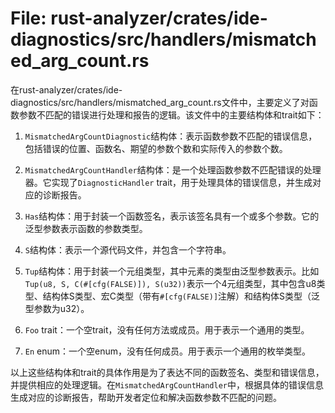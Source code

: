 # File: rust-analyzer/crates/ide-diagnostics/src/handlers/mismatched_arg_count.rs

在rust-analyzer/crates/ide-diagnostics/src/handlers/mismatched_arg_count.rs文件中，主要定义了对函数参数不匹配的错误进行处理和报告的逻辑。该文件中的主要结构体和trait如下：

1. `MismatchedArgCountDiagnostic`结构体：表示函数参数不匹配的错误信息，包括错误的位置、函数名、期望的参数个数和实际传入的参数个数。

2. `MismatchedArgCountHandler`结构体：是一个处理函数参数不匹配错误的处理器。它实现了`DiagnosticHandler` trait，用于处理具体的错误信息，并生成对应的诊断报告。

3. `Has`结构体：用于封装一个函数签名，表示该签名具有一个或多个参数。它的泛型参数表示函数的参数类型。

4. `S`结构体：表示一个源代码文件，并包含一个字符串。

5. `Tup`结构体：用于封装一个元组类型，其中元素的类型由泛型参数表示。比如`Tup(u8, S, C(#[cfg(FALSE)]), S(u32))`表示一个4元组类型，其中包含u8类型、结构体S类型、宏C类型（带有`#[cfg(FALSE)]`注解）和结构体S类型（泛型参数为u32）。

6. `Foo` trait：一个空trait，没有任何方法或成员。用于表示一个通用的类型。

7. `En` enum：一个空enum，没有任何成员。用于表示一个通用的枚举类型。

以上这些结构体和trait的具体作用是为了表达不同的函数签名、类型和错误信息，并提供相应的处理逻辑。在`MismatchedArgCountHandler`中，根据具体的错误信息生成对应的诊断报告，帮助开发者定位和解决函数参数不匹配的问题。

